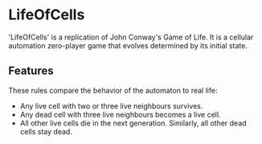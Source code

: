 # LifeOfCells
'LifeOfCells' is a replication of John Conway's Game of Life. It is a cellular automation zero-player game that evolves determined by its initial state.

## Features
These rules compare the behavior of the automaton to real life:

* Any live cell with two or three live neighbours survives.
* Any dead cell with three live neighbours becomes a live cell.
* All other live cells die in the next generation. Similarly, all other dead cells stay dead.

